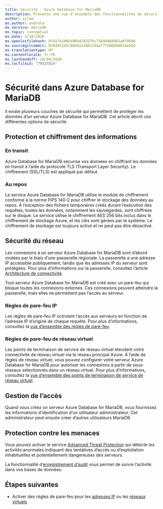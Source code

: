 ```yaml
---
title: Sécurité - Azure Database for MariaDB
description: Présente une vue d’ensemble des fonctionnalités de sécurité dans Azure Database for MariaDB.
author: ajlam
ms.author: andrela
ms.service: mariadb
ms.topic: conceptual
ms.date: 3/18/2020
ms.openlocfilehash: 8f41fe1005e96b428337bc73b9d468962a079596
ms.sourcegitcommit: 829d951d5c90442a38012daaf77e86046018e5b9
ms.translationtype: HT
ms.contentlocale: fr-FR
ms.lasthandoff: 10/09/2020
ms.locfileid: "79527824"
---
```

# <a name="security-in-azure-database-for-mariadb"></a>Sécurité dans Azure Database for MariaDB

Il existe plusieurs couches de sécurité qui permettent de protéger les données d’un serveur Azure Database for MariaDB. Cet article décrit ces différentes options de sécurité.

## <a name="information-protection-and-encryption"></a>Protection et chiffrement des informations

### <a name="in-transit"></a>En transit
Azure Database for MariaDB sécurise vos données en chiffrant les données en transit à l’aide du protocole TLS (Transport Layer Security). Le chiffrement (SSL/TLS) est appliqué par défaut.

### <a name="at-rest"></a>Au repos
Le service Azure Database for MariaDB utilise le module de chiffrement conforme à la norme FIPS 140-2 pour chiffrer le stockage des données au repos. À l’exception des fichiers temporaires créés durant l’exécution des requêtes, toutes les données, notamment les sauvegardes, sont chiffrées sur le disque. Le service utilise le chiffrement AES 256 bits inclus dans le chiffrement de stockage Azure, et les clés sont gérées par le système. Le chiffrement de stockage est toujours activé et ne peut pas être désactivé.


## <a name="network-security"></a>Sécurité du réseau
Les connexions à un serveur Azure Database for MariaDB sont d’abord routées par le biais d’une passerelle régionale. La passerelle a une adresse IP accessible publiquement, tandis que les adresses IP du serveur sont protégées. Pour plus d’informations sur la passerelle, consultez l’article [Architecture de connectivité](concepts-connectivity-architecture.md).  

Tout serveur Azure Database for MariaDB est créé avec un pare-feu qui bloque toutes les connexions externes. Ces connexions peuvent atteindre la passerelle, mais elles ne permettent pas l’accès au serveur. 

### <a name="ip-firewall-rules"></a>Règles de pare-feu IP
Les règles de pare-feu IP octroient l’accès aux serveurs en fonction de l’adresse IP d’origine de chaque requête. Pour plus d’informations, consultez la [vue d’ensemble des règles de pare-feu](concepts-firewall-rules.md).

### <a name="virtual-network-firewall-rules"></a>Règles de pare-feu de réseau virtuel
Les points de terminaison de service de réseau virtuel étendent votre connectivité de réseau virtuel via le réseau principal Azure. À l’aide de règles de réseau virtuel, vous pouvez configurer votre serveur Azure Database for MariaDB pour autoriser les connexions à partir de sous-réseaux sélectionnés dans un réseau virtuel. Pour plus d’informations, consultez la [vue d’ensemble des points de terminaison de service de réseau virtuel](concepts-data-access-security-vnet.md).


## <a name="access-management"></a>Gestion de l’accès

Quand vous créez un serveur Azure Database for MariaDB, vous fournissez les informations d’identification d’un utilisateur administrateur. Cet administrateur peut ensuite créer d’autres utilisateurs MariaDB.


## <a name="threat-protection"></a>Protection contre les menaces

Vous pouvez activer le service [Advanced Threat Protection](concepts-data-access-and-security-threat-protection.md) qui détecte les activités anormales indiquant des tentatives d’accès ou d’exploitation inhabituelles et potentiellement dangereuses des serveurs.

La fonctionnalité d’[enregistrement d’audit](concepts-audit-logs.md) vous permet de suivre l’activité dans vos bases de données. 


## <a name="next-steps"></a>Étapes suivantes
- Activer des règles de pare-feu pour les [adresses IP](concepts-firewall-rules.md) ou les [réseaux virtuels](concepts-data-access-security-vnet.md)